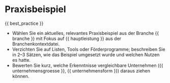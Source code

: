 # Praxisbeispiel

{{ best_practice }}

- Wählen Sie ein aktuelles, relevantes Praxisbeispiel aus der Branche {{ branche }} mit Fokus auf {{ hauptleistung }} aus der Branchenkontextdatei.
- Verzichten Sie auf Listen, Tools oder Förderprogramme; beschreiben Sie in 2–3 Sätzen, wie das Beispiel umgesetzt wurde und welchen Nutzen es hatte.
- Bewerten Sie kurz, welche Erkenntnisse vergleichbare Unternehmen ({{ unternehmensgroesse }}, {{ unternehmensform }}) daraus ziehen können.
